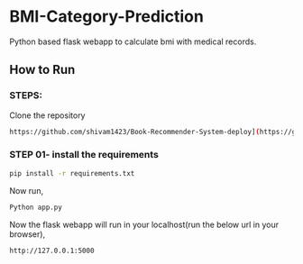# BMI-Category-Prediction
Python based flask webapp to calculate bmi with medical records.

## How to Run
### STEPS:

Clone the repository

```bash
https://github.com/shivam1423/Book-Recommender-System-deploy](https://github.com/shivam1423/BMI-Category-Prediction/
```

### STEP 01- install the requirements
```bash
pip install -r requirements.txt
```

Now run,
```bash
Python app.py
```
Now the flask webapp will run in your localhost(run the below url in your browser),
```bash
http://127.0.0.1:5000
```
